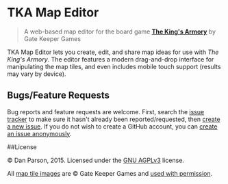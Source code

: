 # TKA Map Editor

> A web-based map editor for the board game [**The King's Armory**](http://www.gatekeepergaming.com/the-kings-armory/) by Gate Keeper Games

TKA Map Editor lets you create, edit, and share map ideas for use with *The King's Armory*. The editor features a modern drag-and-drop interface for manipulating the map tiles, and even includes mobile touch support (results may vary by device).

## Bugs/Feature Requests

Bug reports and feature requests are welcome. First, search the [issue tracker](https://github.com/danparson/tka-map-editor/issues) to make sure it hasn't already been reported/requested, then [create a new issue](https://github.com/danparson/tka-map-editor/issues/new). If you do not wish to create a GitHub account, you can [create an issue anonymously](http://gitreports.com/issue/danparson/tka-map-editor).

##License

© Dan Parson, 2015. Licensed under the [GNU AGPLv3](https://github.com/danparson/tka-map-editor/blob/master/LICENSE) license.

All [map tile images](https://www.boardgamegeek.com/filepage/96681/map-tiles) are © Gate Keeper Games and [used with permission](https://www.boardgamegeek.com/article/13978298#13978298).